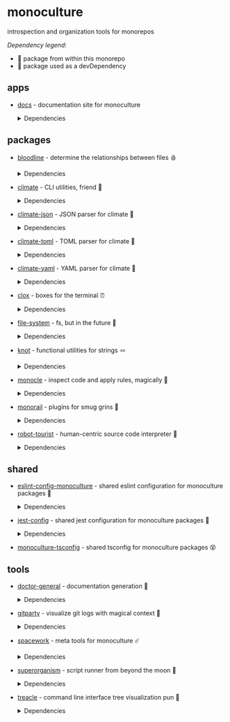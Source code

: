 # monoculture

introspection and organization tools for monorepos

*Dependency legend*:

 - 🦴 package from within this monorepo
 - 🧪 package used as a devDependency



## apps

   * [docs](https://github.com/brekk/monoculture/tree/main/apps/docs) - documentation site for monoculture

     <details><summary>Dependencies</summary>

      - [@chakra-ui/react](https://www.npmjs.com/package/@chakra-ui/react)
      - [@chakra-ui/system](https://www.npmjs.com/package/@chakra-ui/system)
      - [@emotion/react](https://www.npmjs.com/package/@emotion/react)
      - [@emotion/styled](https://www.npmjs.com/package/@emotion/styled)
      - [@mdi/js](https://www.npmjs.com/package/@mdi/js)
      - [framer-motion](https://www.npmjs.com/package/framer-motion)
      - [next](https://www.npmjs.com/package/next)
      - [nextra](https://www.npmjs.com/package/nextra)
      - [nextra-theme-docs](https://www.npmjs.com/package/nextra-theme-docs)
      - [react](https://www.npmjs.com/package/react)
      - [react-dom](https://www.npmjs.com/package/react-dom)
      - [@babel/core](https://www.npmjs.com/package/@babel/core)🧪
      - [@testing-library/dom](https://www.npmjs.com/package/@testing-library/dom)🧪
      - [@testing-library/jest-dom](https://www.npmjs.com/package/@testing-library/jest-dom)🧪
      - [@testing-library/react](https://www.npmjs.com/package/@testing-library/react)🧪
      - [@testing-library/user-event](https://www.npmjs.com/package/@testing-library/user-event)🧪
      - [@types/jest](https://www.npmjs.com/package/@types/jest)🧪
      - [@types/react](https://www.npmjs.com/package/@types/react)🧪
      - [doctor-general](https://github.com/brekk/monoculture/tree/main/tools/doctor-general) 🦴🧪
      - [dotenv-cli](https://www.npmjs.com/package/dotenv-cli)🧪
      - [eslint](https://www.npmjs.com/package/eslint)🧪
      - [eslint-config-monoculture](https://github.com/brekk/monoculture/tree/main/shared/eslint-config-monoculture) 🦴🧪
      - [eslint-plugin-next](https://www.npmjs.com/package/eslint-plugin-next)🧪
      - [eslint-plugin-prettier](https://www.npmjs.com/package/eslint-plugin-prettier)🧪
      - [eslint-plugin-react](https://www.npmjs.com/package/eslint-plugin-react)🧪
      - [eslint-plugin-react-hooks](https://www.npmjs.com/package/eslint-plugin-react-hooks)🧪
      - [jest](https://www.npmjs.com/package/jest)🧪
      - [jest-environment-jsdom](https://www.npmjs.com/package/jest-environment-jsdom)🧪
      - [monoculture-tsconfig](https://github.com/brekk/monoculture/tree/main/shared/monoculture-tsconfig) 🦴🧪
      - [prettier](https://www.npmjs.com/package/prettier)🧪
      - [typescript](https://www.npmjs.com/package/typescript)🧪

     </details>

## packages

   * [bloodline](https://github.com/brekk/monoculture/tree/main/packages/bloodline) - determine the relationships between files 🩸

     <details><summary>Dependencies</summary>

      - [chalk](https://www.npmjs.com/package/chalk)
      - [climate](https://github.com/brekk/monoculture/tree/main/packages/climate) 🦴
      - [dependency-tree](https://www.npmjs.com/package/dependency-tree)
      - [file-system](https://github.com/brekk/monoculture/tree/main/packages/file-system) 🦴
      - [precinct](https://www.npmjs.com/package/precinct)
      - [ramda](https://www.npmjs.com/package/ramda)
      - [ts-graphviz](https://www.npmjs.com/package/ts-graphviz)
      - [dotenv-cli](https://www.npmjs.com/package/dotenv-cli)🧪
      - [eslint-config-monoculture](https://github.com/brekk/monoculture/tree/main/shared/eslint-config-monoculture) 🦴🧪
      - [jest-config](https://github.com/brekk/monoculture/tree/main/shared/jest-config) 🦴🧪

     </details>
   * [climate](https://github.com/brekk/monoculture/tree/main/packages/climate) - CLI utilities, friend 👯

     <details><summary>Dependencies</summary>

      - [chalk](https://www.npmjs.com/package/chalk)
      - [envtrace](https://www.npmjs.com/package/envtrace)
      - [file-system](https://github.com/brekk/monoculture/tree/main/packages/file-system) 🦴
      - [ramda](https://www.npmjs.com/package/ramda)
      - [dotenv-cli](https://www.npmjs.com/package/dotenv-cli)🧪
      - [eslint](https://www.npmjs.com/package/eslint)🧪
      - [eslint-config-monoculture](https://github.com/brekk/monoculture/tree/main/shared/eslint-config-monoculture) 🦴🧪
      - [eslint-plugin-prettier](https://www.npmjs.com/package/eslint-plugin-prettier)🧪
      - [jest](https://www.npmjs.com/package/jest)🧪
      - [prettier](https://www.npmjs.com/package/prettier)🧪
      - [smol-toml](https://www.npmjs.com/package/smol-toml)🧪
      - [strip-ansi](https://www.npmjs.com/package/strip-ansi)🧪

     </details>
   * [climate-json](https://github.com/brekk/monoculture/tree/main/packages/climate-json) - JSON parser for climate 🐐

     <details><summary>Dependencies</summary>

      - [ramda](https://www.npmjs.com/package/ramda)
      - [climate](https://github.com/brekk/monoculture/tree/main/packages/climate) 🦴🧪
      - [dotenv-cli](https://www.npmjs.com/package/dotenv-cli)🧪
      - [eslint-config-monoculture](https://github.com/brekk/monoculture/tree/main/shared/eslint-config-monoculture) 🦴🧪
      - [fluture](https://www.npmjs.com/package/fluture)🧪
      - [jest-config](https://github.com/brekk/monoculture/tree/main/shared/jest-config) 🦴🧪

     </details>
   * [climate-toml](https://github.com/brekk/monoculture/tree/main/packages/climate-toml) - TOML parser for climate 🍅

     <details><summary>Dependencies</summary>

      - [ramda](https://www.npmjs.com/package/ramda)
      - [smol-toml](https://www.npmjs.com/package/smol-toml)
      - [climate](https://github.com/brekk/monoculture/tree/main/packages/climate) 🦴🧪
      - [dotenv-cli](https://www.npmjs.com/package/dotenv-cli)🧪
      - [eslint-config-monoculture](https://github.com/brekk/monoculture/tree/main/shared/eslint-config-monoculture) 🦴🧪
      - [fluture](https://www.npmjs.com/package/fluture)🧪
      - [jest-config](https://github.com/brekk/monoculture/tree/main/shared/jest-config) 🦴🧪

     </details>
   * [climate-yaml](https://github.com/brekk/monoculture/tree/main/packages/climate-yaml) - YAML parser for climate 🍠

     <details><summary>Dependencies</summary>

      - [ramda](https://www.npmjs.com/package/ramda)
      - [yaml](https://www.npmjs.com/package/yaml)
      - [climate](https://github.com/brekk/monoculture/tree/main/packages/climate) 🦴🧪
      - [dotenv-cli](https://www.npmjs.com/package/dotenv-cli)🧪
      - [eslint-config-monoculture](https://github.com/brekk/monoculture/tree/main/shared/eslint-config-monoculture) 🦴🧪
      - [fluture](https://www.npmjs.com/package/fluture)🧪
      - [jest-config](https://github.com/brekk/monoculture/tree/main/shared/jest-config) 🦴🧪

     </details>
   * [clox](https://github.com/brekk/monoculture/tree/main/packages/clox) - boxes for the terminal ⏰

     <details><summary>Dependencies</summary>

      - [ansi-align](https://www.npmjs.com/package/ansi-align)
      - [camelcase](https://www.npmjs.com/package/camelcase)
      - [chalk](https://www.npmjs.com/package/chalk)
      - [dotenv-cli](https://www.npmjs.com/package/dotenv-cli)
      - [ramda](https://www.npmjs.com/package/ramda)
      - [string-length](https://www.npmjs.com/package/string-length)
      - [widest-line](https://www.npmjs.com/package/widest-line)
      - [wrap-ansi](https://www.npmjs.com/package/wrap-ansi)
      - [eslint-config-monoculture](https://github.com/brekk/monoculture/tree/main/shared/eslint-config-monoculture) 🦴🧪
      - [jest-config](https://github.com/brekk/monoculture/tree/main/shared/jest-config) 🦴🧪

     </details>
   * [file-system](https://github.com/brekk/monoculture/tree/main/packages/file-system) - fs, but in the future 🔮

     <details><summary>Dependencies</summary>

      - [execa](https://www.npmjs.com/package/execa)
      - [find-up](https://www.npmjs.com/package/find-up)
      - [fluture](https://www.npmjs.com/package/fluture)
      - [ramda](https://www.npmjs.com/package/ramda)
      - [@testing-library/jest-dom](https://www.npmjs.com/package/@testing-library/jest-dom)🧪
      - [dotenv-cli](https://www.npmjs.com/package/dotenv-cli)🧪
      - [eslint-config-monoculture](https://github.com/brekk/monoculture/tree/main/shared/eslint-config-monoculture) 🦴🧪
      - [jest](https://www.npmjs.com/package/jest)🧪
      - [jest-config](https://github.com/brekk/monoculture/tree/main/shared/jest-config) 🦴🧪

     </details>
   * [knot](https://github.com/brekk/monoculture/tree/main/packages/knot) - functional utilities for strings 🪢

     <details><summary>Dependencies</summary>

      - [chalk](https://www.npmjs.com/package/chalk)
      - [ramda](https://www.npmjs.com/package/ramda)
      - [dotenv-cli](https://www.npmjs.com/package/dotenv-cli)🧪
      - [eslint-config-monoculture](https://github.com/brekk/monoculture/tree/main/shared/eslint-config-monoculture) 🦴🧪
      - [jest-config](https://github.com/brekk/monoculture/tree/main/shared/jest-config) 🦴🧪

     </details>
   * [monocle](https://github.com/brekk/monoculture/tree/main/packages/monocle) - inspect code and apply rules, magically 🧐

     <details><summary>Dependencies</summary>

      - [climate](https://github.com/brekk/monoculture/tree/main/packages/climate) 🦴
      - [climate-json](https://github.com/brekk/monoculture/tree/main/packages/climate-json) 🦴
      - [climate-toml](https://github.com/brekk/monoculture/tree/main/packages/climate-toml) 🦴
      - [envtrace](https://www.npmjs.com/package/envtrace)
      - [fluture](https://www.npmjs.com/package/fluture)
      - [monorail](https://github.com/brekk/monoculture/tree/main/packages/monorail) 🦴
      - [ramda](https://www.npmjs.com/package/ramda)
      - [dotenv-cli](https://www.npmjs.com/package/dotenv-cli)🧪
      - [esbuild](https://www.npmjs.com/package/esbuild)🧪
      - [eslint-config-monoculture](https://github.com/brekk/monoculture/tree/main/shared/eslint-config-monoculture) 🦴🧪
      - [execa](https://www.npmjs.com/package/execa)🧪
      - [jest](https://www.npmjs.com/package/jest)🧪
      - [jest-config](https://github.com/brekk/monoculture/tree/main/shared/jest-config) 🦴🧪
      - [robot-tourist](https://github.com/brekk/monoculture/tree/main/packages/robot-tourist) 🦴🧪

     </details>
   * [monorail](https://github.com/brekk/monoculture/tree/main/packages/monorail) - plugins for smug grins 🚂

     <details><summary>Dependencies</summary>

      - [@hapi/topo](https://www.npmjs.com/package/@hapi/topo)
      - [envtrace](https://www.npmjs.com/package/envtrace)
      - [file-system](https://github.com/brekk/monoculture/tree/main/packages/file-system) 🦴
      - [dotenv-cli](https://www.npmjs.com/package/dotenv-cli)🧪
      - [esbuild](https://www.npmjs.com/package/esbuild)🧪
      - [eslint-config-monoculture](https://github.com/brekk/monoculture/tree/main/shared/eslint-config-monoculture) 🦴🧪
      - [jest](https://www.npmjs.com/package/jest)🧪
      - [jest-config](https://github.com/brekk/monoculture/tree/main/shared/jest-config) 🦴🧪
      - [nps](https://www.npmjs.com/package/nps)🧪
      - [unusual](https://www.npmjs.com/package/unusual)🧪

     </details>
   * [robot-tourist](https://github.com/brekk/monoculture/tree/main/packages/robot-tourist) - human-centric source code interpreter 🤖

     <details><summary>Dependencies</summary>

      - [change-case](https://www.npmjs.com/package/change-case)
      - [climate](https://github.com/brekk/monoculture/tree/main/packages/climate) 🦴
      - [envtrace](https://www.npmjs.com/package/envtrace)
      - [file-system](https://github.com/brekk/monoculture/tree/main/packages/file-system) 🦴
      - [ramda](https://www.npmjs.com/package/ramda)
      - [stemmer](https://www.npmjs.com/package/stemmer)
      - [dotenv-cli](https://www.npmjs.com/package/dotenv-cli)🧪
      - [esbuild](https://www.npmjs.com/package/esbuild)🧪
      - [eslint](https://www.npmjs.com/package/eslint)🧪
      - [eslint-config-monoculture](https://github.com/brekk/monoculture/tree/main/shared/eslint-config-monoculture) 🦴🧪
      - [jest](https://www.npmjs.com/package/jest)🧪
      - [prettier](https://www.npmjs.com/package/prettier)🧪
      - [strip-ansi](https://www.npmjs.com/package/strip-ansi)🧪

     </details>

## shared

   * [eslint-config-monoculture](https://github.com/brekk/monoculture/tree/main/shared/eslint-config-monoculture) - shared eslint configuration for monoculture packages 🧹

     <details><summary>Dependencies</summary>

      - [@typescript-eslint/eslint-plugin](https://www.npmjs.com/package/@typescript-eslint/eslint-plugin)
      - [@typescript-eslint/parser](https://www.npmjs.com/package/@typescript-eslint/parser)
      - [eslint](https://www.npmjs.com/package/eslint)
      - [eslint-config-next](https://www.npmjs.com/package/eslint-config-next)
      - [eslint-config-prettier](https://www.npmjs.com/package/eslint-config-prettier)
      - [eslint-config-turbo](https://www.npmjs.com/package/eslint-config-turbo)
      - [eslint-plugin-babel](https://www.npmjs.com/package/eslint-plugin-babel)
      - [eslint-plugin-fp](https://www.npmjs.com/package/eslint-plugin-fp)
      - [eslint-plugin-import](https://www.npmjs.com/package/eslint-plugin-import)
      - [eslint-plugin-jsdoc](https://www.npmjs.com/package/eslint-plugin-jsdoc)
      - [eslint-plugin-prettier](https://www.npmjs.com/package/eslint-plugin-prettier)
      - [eslint-plugin-ramda](https://www.npmjs.com/package/eslint-plugin-ramda)
      - [eslint-plugin-react](https://www.npmjs.com/package/eslint-plugin-react)
      - [eslint-plugin-unused-imports](https://www.npmjs.com/package/eslint-plugin-unused-imports)
      - [prettier](https://www.npmjs.com/package/prettier)🧪
      - [typescript](https://www.npmjs.com/package/typescript)🧪

     </details>
   * [jest-config](https://github.com/brekk/monoculture/tree/main/shared/jest-config) - shared jest configuration for monoculture packages 🎪

     <details><summary>Dependencies</summary>

      - [@swc/core](https://www.npmjs.com/package/@swc/core)
      - [@swc/jest](https://www.npmjs.com/package/@swc/jest)
      - [@testing-library/jest-dom](https://www.npmjs.com/package/@testing-library/jest-dom)
      - [jest](https://www.npmjs.com/package/jest)
      - [ts-jest-resolver](https://www.npmjs.com/package/ts-jest-resolver)
      - [typescript](https://www.npmjs.com/package/typescript)

     </details>
   * [monoculture-tsconfig](https://github.com/brekk/monoculture/tree/main/shared/monoculture-tsconfig) - shared tsconfig for monoculture packages 😵


## tools

   * [doctor-general](https://github.com/brekk/monoculture/tree/main/tools/doctor-general) - documentation generation 🫡

     <details><summary>Dependencies</summary>

      - [climate](https://github.com/brekk/monoculture/tree/main/packages/climate) 🦴
      - [file-system](https://github.com/brekk/monoculture/tree/main/packages/file-system) 🦴
      - [fluture](https://www.npmjs.com/package/fluture)
      - [knot](https://github.com/brekk/monoculture/tree/main/packages/knot) 🦴
      - [ramda](https://www.npmjs.com/package/ramda)
      - [dotenv-cli](https://www.npmjs.com/package/dotenv-cli)🧪
      - [envtrace](https://www.npmjs.com/package/envtrace)🧪
      - [esbuild](https://www.npmjs.com/package/esbuild)🧪
      - [eslint-config-monoculture](https://github.com/brekk/monoculture/tree/main/shared/eslint-config-monoculture) 🦴🧪
      - [jest-environment-jsdom](https://www.npmjs.com/package/jest-environment-jsdom)🧪
      - [madge](https://www.npmjs.com/package/madge)🧪
      - [strip-ansi](https://www.npmjs.com/package/strip-ansi)🧪
      - [xtrace](https://www.npmjs.com/package/xtrace)🧪

     </details>
   * [gitparty](https://github.com/brekk/monoculture/tree/main/tools/gitparty) - visualize git logs with magical context 🎨

     <details><summary>Dependencies</summary>

      - [climate](https://github.com/brekk/monoculture/tree/main/packages/climate) 🦴
      - [clox](https://github.com/brekk/monoculture/tree/main/packages/clox) 🦴
      - [date-fns](https://www.npmjs.com/package/date-fns)
      - [date-fns-tz](https://www.npmjs.com/package/date-fns-tz)
      - [file-system](https://github.com/brekk/monoculture/tree/main/packages/file-system) 🦴
      - [fluture](https://www.npmjs.com/package/fluture)
      - [gitlog](https://www.npmjs.com/package/gitlog)
      - [micromatch](https://www.npmjs.com/package/micromatch)
      - [ramda](https://www.npmjs.com/package/ramda)
      - [treacle](https://github.com/brekk/monoculture/tree/main/tools/treacle) 🦴
      - [dotenv-cli](https://www.npmjs.com/package/dotenv-cli)🧪
      - [eslint-config-monoculture](https://github.com/brekk/monoculture/tree/main/shared/eslint-config-monoculture) 🦴🧪
      - [jest-config](https://github.com/brekk/monoculture/tree/main/shared/jest-config) 🦴🧪

     </details>
   * [spacework](https://github.com/brekk/monoculture/tree/main/tools/spacework) - meta tools for monoculture ☄️

     <details><summary>Dependencies</summary>

      - [execa](https://www.npmjs.com/package/execa)
      - [fluture](https://www.npmjs.com/package/fluture)
      - [ramda](https://www.npmjs.com/package/ramda)
      - [snang](https://www.npmjs.com/package/snang)
      - [eslint-config-monoculture](https://github.com/brekk/monoculture/tree/main/shared/eslint-config-monoculture) 🦴🧪
      - [nps-utils](https://www.npmjs.com/package/nps-utils)🧪

     </details>
   * [superorganism](https://github.com/brekk/monoculture/tree/main/tools/superorganism) - script runner from beyond the moon 🦠

     <details><summary>Dependencies</summary>

      - [chalk](https://www.npmjs.com/package/chalk)
      - [climate](https://github.com/brekk/monoculture/tree/main/packages/climate) 🦴
      - [dotenv-cli](https://www.npmjs.com/package/dotenv-cli)
      - [envtrace](https://www.npmjs.com/package/envtrace)
      - [file-system](https://github.com/brekk/monoculture/tree/main/packages/file-system) 🦴
      - [fluture](https://www.npmjs.com/package/fluture)
      - [project-bin-path](https://www.npmjs.com/package/project-bin-path)
      - [ramda](https://www.npmjs.com/package/ramda)
      - [esbuild](https://www.npmjs.com/package/esbuild)🧪
      - [eslint-config-monoculture](https://github.com/brekk/monoculture/tree/main/shared/eslint-config-monoculture) 🦴🧪
      - [fastest-levenshtein](https://www.npmjs.com/package/fastest-levenshtein)🧪
      - [jest-config](https://github.com/brekk/monoculture/tree/main/shared/jest-config) 🦴🧪

     </details>
   * [treacle](https://github.com/brekk/monoculture/tree/main/tools/treacle) - command line interface tree visualization pun 🫠

     <details><summary>Dependencies</summary>

      - [execa](https://www.npmjs.com/package/execa)
      - [file-system](https://github.com/brekk/monoculture/tree/main/packages/file-system) 🦴
      - [fluture](https://www.npmjs.com/package/fluture)
      - [gitlog](https://www.npmjs.com/package/gitlog)
      - [ramda](https://www.npmjs.com/package/ramda)
      - [dotenv-cli](https://www.npmjs.com/package/dotenv-cli)🧪
      - [eslint-config-monoculture](https://github.com/brekk/monoculture/tree/main/shared/eslint-config-monoculture) 🦴🧪
      - [jest-config](https://github.com/brekk/monoculture/tree/main/shared/jest-config) 🦴🧪

     </details>
